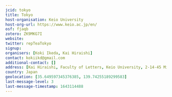 ```yaml
---
jcid: tokyo
title: Tokyo
host-organisation: Keio University
host-org-url: https://www.keio.ac.jp/en/
osf: fjaqb
zotero: ZK9MKG7I
website: 
twitter: repTeaTokyo
signup: 
organisers: [Koki Ikeda, Kai Hiraishi]
contact: kokiikd@gmail.com
additional-contact: []
address: [Kai Hiraishi, Faculty of Letters, Keio University, 2-14-45 Mita, Minatoku, Tokyo, 108-8345 Japan]
country: Japan
geolocation: [35.649597345376385, 139.74255189299583]
last-message-level: 3
last-message-timestamp: 1643114488
---
```



